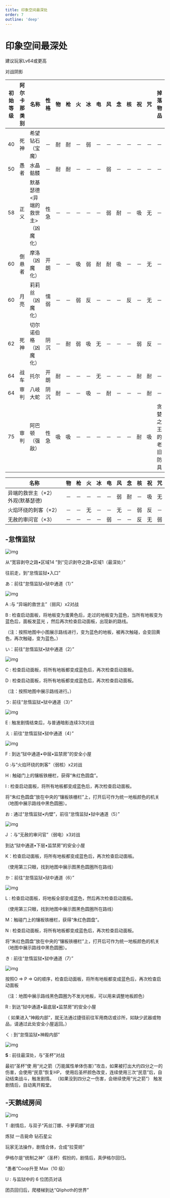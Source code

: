 ```yaml
---
title: 印象空间最深处
order: 7
outline: 'deep'
---
```


# 印象空间最深处

建议玩家Lv64或更高

对战阴影

| 初始等级 | 阿尔卡那类别 | 名称                               | 性格 | 物   | 枪   | 火   | 冰   | 电   | 风   | 念   | 核   | 祝   | 咒   | 掉落物品           |
| -------- | ------------ | ---------------------------------- | ---- | ---- | ---- | ---- | ---- | ---- | ---- | ---- | ---- | ---- | ---- | ------------------ |
| 40       | 死神         | 希望钻石 （宝魔）                  | －   | 耐   | 耐   | －   | 弱   | －   | －   | －   | －   | －   | －   | －                 |
| 50       | 愚者         | 水晶骷髅                           | －   | 耐   | 耐   | －   | －   | －   | 弱   | －   | －   | －   | －   | －                 |
| 58       | 正义         | 默基瑟德 <异端的救世主> （凶魔化） | 性急 | －   | －   | －   | －   | －   | 弱   | 耐   | －   | 吸   | 无   | －                 |
| 60       | 倒悬者       | 摩洛 （凶魔化）                    | 开朗 | －   | －   | 吸   | 弱   | 耐   | 耐   | 吸   | －   | －   | 无   | －                 |
| 60       | 月亮         | 莉莉丝 （凶魔化）                  | 懦弱 | －   | －   | 弱   | 反   | －   | －   | －   | 反   | －   | 无   | －                 |
| 62       | 死神         | 切尔诺伯格 （凶魔化）              | 阴沉 | －   | 耐   | 弱   | 吸   | 无   | －   | －   | －   | 弱   | 反   | －                 |
| 64       | 战车         | 托尔                               | 开朗 | 耐   | －   | －   | －   | 无   | －   | －   | －   | 耐   | 耐   | －                 |
| 64       | 审判         | 八岐大蛇                           | 阴沉 | 耐   | －   | －   | 吸   | －   | 耐   | －   | －   | －   | 耐   | －                 |
| 75       | 审判         | 阿巴顿 （强敌）                    | 性急 | 吸   | 吸   | －   | －   | －   | －   | －   | －   | 耐   | 吸   | 贪婪之王的老旧防具 |

| 名称                              | 物   | 枪   | 火   | 冰   | 电   | 风   | 念   | 核   | 祝   | 咒   |
| --------------------------------- | ---- | ---- | ---- | ---- | ---- | ---- | ---- | ---- | ---- | ---- |
| 异端的救世主（×2） 外观(默基瑟德) | －   | －   | －   | －   | －   | 弱   | 耐   | －   | 吸   | 无   |
| 火焰环绕的刺客（×2）              | －   | －   | 无   | －   | －   | 无   | －   | 弱   | 反   | －   |
| 无赦的审问官（×3）                | －   | －   | －   | －   | 弱   | －   | －   | 反   | 无   | 弱   |

 

## -怠惰监狱

![img](.\assets\殿堂攻略2-7狮童-印象空间-1.png)

从“宽容剥夺之路•区域14 ”到“见识剥夺之路•区域1（最深处）”

往前走，到“怠惰监狱•入口”

あ：前往“怠惰监狱•狱中通道（1）”

![img](.\assets\殿堂攻略2-7狮童-印象空间-2.png)

A :与 “异端的救世主”（弱风）x2对战

B : 检查启动面板，将地板变为蛋黄色后，走过的地板变为蓝色，当所有地板变为蓝色后，面板发蓝光 ，然后再次检查启动面板，出现新的路线。

（注：按照地图中小图展示路线进行，变为蓝色的地板，被再次触碰，会变回黄色，再次触碰，变为蓝色。）

い：前往“怠惰监狱•狱中通道（2）”

![img](.\assets\殿堂攻略2-7狮童-印象空间-3.png)

C : 检查启动面板，将所有地板都变成蓝色后，再次检查启动面板。

D : 检查启动面板，将所有地板都变成蓝色后，再次检查启动面板。

（注：按照地图中展示路线进行。）

う: 前往“怠惰监狱•狱中通道（3）”

![img](.\assets\殿堂攻略2-7狮童-印象空间-5.png)

E : 触发剧情结束后，与普通暗影连续3次对战

え : 前往“怠惰监狱•狱中通道（4）”

![img](.\assets\殿堂攻略2-7狮童-印象空间-6.png)

F : 到达“狱中通道•中层•监禁房”的安全小屋

G :与“火焰环绕的刺客”（弱核）x2对战

H : 触碰门上的镶板铁栅栏，获得“朱红色圆盘”。

I : 检查启动面板，将所有地板都变成蓝色后，再次检查启动面板。

将“朱红色圆盘”放在中央的“镶板铁栅栏”上，打开后可作为统一地板颜色的机关（地图中展示路线中黑色圆圈）。

お : 通过“怠惰监狱•内壁”，前往“怠惰监狱•狱中通道（5）”

![img](.\assets\殿堂攻略2-7狮童-印象空间-7.png)

J ：与“无赦的审问官”（弱电）x3对战

到达“狱中通道•下层•监禁房”的安全小屋

K：检查启动面板，将所有地板都变成蓝色后，再次检查启动面板。

（使用第三只眼，找到地图中展示图黑色圆圈所在路线）

か：前往“怠惰监狱•狱中通道（6）”

![img](.\assets\殿堂攻略2-7狮童-印象空间-9.png)

L : 检查启动面板，将地板全部变成蓝色，然后再次检查启动面板。

（使用第三只眼，找到地图中展示图黑色圆圈所在路线）

M：触碰门上的镶板铁栅栏，获得“朱红色圆盘”。

N : 检查启动面板，将所有地板都变成蓝色后，再次检查启动面板。

将“朱红色圆盘”放在中央的“镶板铁栅栏”上，打开后可作为统一地板颜色的机关（地图中展示路线中黑色圆圈）。

き : 前往“怠惰监狱•狱中通道（7）”

![img](.\assets\殿堂攻略2-7狮童-印象空间-10.png)

按照O ⇒ P ⇒ Q的顺序，检查启动面板，将所有地板都变成蓝色后，再次检查启动面板

（注：地图中展示路线黑色圆圈为不发光地板，可以用来调整地板颜色）

R : 到达“狱中通道•最底层•监禁房”的安全小屋

（ 如果进入“神殿内部”，就无法通过捷径前往军用商店或诊所，如缺少武器或物品，请通过此处安全小屋返回。）

く : 到“怠惰监狱•神殿内部”

![img](.\assets\殿堂攻略2-7狮童-印象空间-11.png)

**S** : 前往最深处，与“圣杯”对战

最初“圣杯”使 用“光之箭（万能属性单体伤害）”攻击，如果被打出大约四分之一的伤害，会使用“民意”恢复HP，
使用后圣杯颜色改变，连续使用三次“民意”后，自动结束战斗，触发剧情。
（如果没到四分之一伤害，会继续使用“光之箭”）
触发剧情后，自动离开殿堂。

 

## -天鹅绒房间

![img](.\assets\殿堂攻略2-7狮童-印象空间-12.png)

T :剧情后，与双子“芮丝汀娜、卡萝莉娜”对战

炼狱 一击毙命 钻石星尘

玩家无法操作，剧情合体，合成“拉雯妲”

伊格尔是“统制之神”（圣杯）假扮的，剧情后，真伊格尔回归。

“愚者”Coop升至 Max（10 级）

U : 与监狱中的 6 位团员对话

团员回归后，爬楼梯到达“Qliphoth的世界”